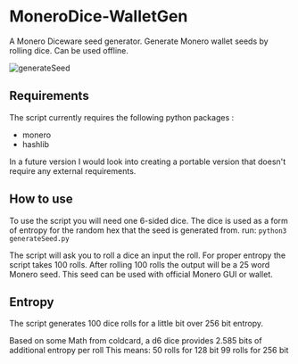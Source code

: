 # MoneroDice-WalletGen
A Monero Diceware seed generator. Generate Monero wallet seeds by rolling dice. Can be used offline.

![generateSeed](https://user-images.githubusercontent.com/106575456/172096931-e956684a-d6e2-4a00-a282-69be9b7c4cd6.png)


## Requirements

The script currently requires the following python packages :
- monero
- hashlib

In a future version I would look into creating a portable version that doesn't require any external requirements.


## How to use


To use the script you will need one 6-sided dice. The dice is used as a form of entropy for the random hex that the seed is generated from.
run:
`
python3 generateSeed.py
`

The script will ask you to roll a dice an input the roll. For proper entropy the script takes 100 rolls. After rolling 100 rolls the output will be a 25 word Monero seed. This seed can be used with official Monero GUI or wallet. 


## Entropy 
The script generates 100 dice rolls for a little bit over 256 bit entropy. 

Based on some Math from coldcard, a d6 dice provides 2.585 bits of additional entropy per roll
This means:
50 rolls for 128 bit
99 rolls for 256 bit
